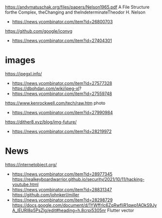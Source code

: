 https://andymatuschak.org/files/papers/Nelson1965.pdf A File Structure forthe Complex, theChanging and theIndeterminateTheodor H. Nelson
* https://news.ycombinator.com/item?id=26800703

https://github.com/google/iconvg
* https://news.ycombinator.com/item?id=27404301

# images
https://jpegxl.info/
* https://news.ycombinator.com/item?id=27577328
https://dbohdan.com/wiki/jpeg-xl?
* https://news.ycombinator.com/item?id=27559748

https://www.kenrockwell.com/tech/raw.htm photo
* https://news.ycombinator.com/item?id=27990984

https://dither8.xyz/blog/img-future/
* https://news.ycombinator.com/item?id=28219972

# News
https://internetobject.org/
* https://news.ycombinator.com/item?id=28977345
https://realkeyboardwarrior.github.io/security/2021/10/11/hacking-youtube.html
* https://news.ycombinator.com/item?id=28831347
https://github.com/johnkerl/miller
* https://news.ycombinator.com/item?id=28298729
https://docs.google.com/document/d/1YWffrlc6ZqRwfIiR1qwp1AOkS9JyA_lEURI8p5PsZlg/edit#heading=h.8crpi5305nr Flutter vector
